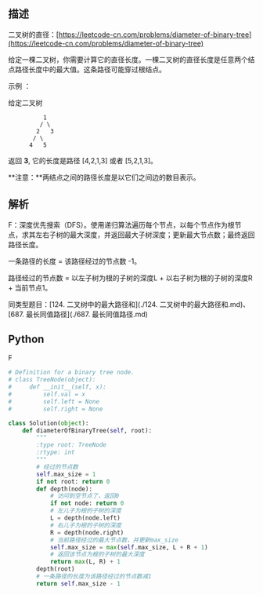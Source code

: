 ## 描述

二叉树的直径：[https://leetcode-cn.com/problems/diameter-of-binary-tree](https://leetcode-cn.com/problems/diameter-of-binary-tree)

给定一棵二叉树，你需要计算它的直径长度。一棵二叉树的直径长度是任意两个结点路径长度中的最大值。这条路径可能穿过根结点。

示例 ：

给定二叉树

```
          1
         / \
        2   3
       / \     
      4   5  
```

返回 **3**, 它的长度是路径 [4,2,1,3] 或者 [5,2,1,3]。

**注意：**两结点之间的路径长度是以它们之间边的数目表示。

## 解析

F：深度优先搜索（DFS）。使用递归算法遍历每个节点，以每个节点作为根节点，求其左右子树的最大深度，并返回最大子树深度；更新最大节点数；最终返回路径长度。

一条路径的长度 = 该路径经过的节点数 -1。

路径经过的节点数 = 以左子树为根的子树的深度L + 以右子树为根的子树的深度R + 当前节点1。

同类型题目：[124. 二叉树中的最大路径和](./124. 二叉树中的最大路径和.md)、[687. 最长同值路径](./687. 最长同值路径.md)

## Python

F

```python
# Definition for a binary tree node.
# class TreeNode(object):
#     def __init__(self, x):
#         self.val = x
#         self.left = None
#         self.right = None

class Solution(object):
    def diameterOfBinaryTree(self, root):
        """
        :type root: TreeNode
        :rtype: int
        """
        # 经过的节点数
        self.max_size = 1
        if not root: return 0
        def depth(node):
            # 访问到空节点了，返回0
            if not node: return 0
            # 左儿子为根的子树的深度
            L = depth(node.left)
            # 右儿子为根的子树的深度
            R = depth(node.right)
            # 当前路径经过的最大节点数，并更新max_size
            self.max_size = max(self.max_size, L + R + 1)
            # 返回该节点为根的子树的最大深度
            return max(L, R) + 1
        depth(root)
        # 一条路径的长度为该路径经过的节点数减1
        return self.max_size - 1
```


